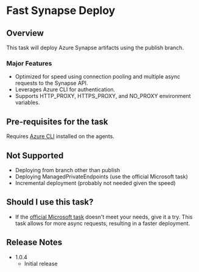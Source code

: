 # Fast Synapse Deploy

## Overview
This task will deploy Azure Synapse artifacts using the publish branch.

### Major Features
 - Optimized for speed using connection pooling and multiple async requests to the Synapse API.
 - Leverages Azure CLI for authentication.
 - Supports HTTP_PROXY, HTTPS_PROXY, and NO_PROXY environment variables.

## Pre-requisites for the task
Requires [Azure CLI](https://docs.microsoft.com/en-us/cli/azure/overview) installed on the agents.

## Not Supported 
 - Deploying from branch other than publish
 - Deploying ManagedPrivateEndpoints (use the official Microsoft task)
 - Incremental deployment (probably not needed given the speed)

## Should I use this task?
 - If the [official Microsoft task](https://marketplace.visualstudio.com/items?itemName=AzureSynapseWorkspace.synapsecicd-deploy) doesn't meet your needs, give it a try. This task allows for more async requests, resulting in a faster deployment. 


## Release Notes
 - 1.0.4
   - Initial release